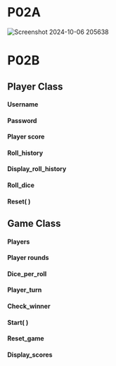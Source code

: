 # P02A
![Screenshot 2024-10-06 205638](https://github.com/user-attachments/assets/ddb0b5b6-5f6b-43a9-9a6c-2947effc77ef)

# P02B

## Player Class
#### Username
#### Password
#### Player score 
#### Roll_history 
#### Display_roll_history
#### Roll_dice
#### Reset( )

## Game Class
#### Players
#### Player rounds
#### Dice_per_roll 
#### Player_turn
#### Check_winner 
#### Start( )
#### Reset_game
#### Display_scores 



